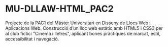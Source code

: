 # MU-DLLAW-HTML_PAC2
Projecte de la PAC1 del Màster Universitari en Disseny de Llocs Web i Aplicacions Web. Construcció d’un lloc web estàtic amb HTML5 i CSS3 per al club fictici "Cinema i lletres", aplicant bones pràctiques de marcat, estil, accessibilitat i navegació.
